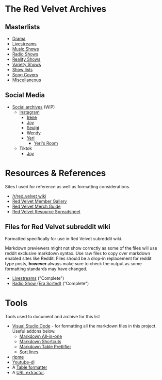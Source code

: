 # **The Red Velvet Archives**

## **Masterlists**
* [Drama](./drama.md)
* [Livestreams](./livestreams.md)
* [Music Shows](./music_shows.md)
* [Radio Shows](./radio_shows.md)
* [Reality Shows](./reality_shows.md)
* [Variety Shows](./variety_shows.md)
* [Show lists](./shows/readme.md)
* [Song Covers](./song_covers.md)
* [Miscellaneous](./misc.md)

## **Social Media**
* [Social archives](./social_archives/README.md) (WIP)
  * [Instagram](./social_archives/instagram/README.md)
    * [Irene](https://www.instagram.com/renebaebae/)
    * [Joy](https://www.instagram.com/_imyour_joy/)
    * [Seulgi](https://www.instagram.com/hi_sseulgi/)
    * [Wendy](https://www.instagram.com/todayis_wendy/)
    * [Yeri](https://www.instagram.com/yerimiese/)
      * [Yeri's Room](https://www.instagram.com/yerihan_bang/)
  * Tiktok
    * [Joy](https://www.tiktok.com/@__imyour_joy)

# **Resources & References**
Sites I used for reference as well as formatting considerations.

* [/r/red_velvet wiki][rvwiki]
* [Red Velvet Member Gallery][member_gallery]
* [Red Velvet Merch Guide][merch_guide]
* [Red Velvet Resource Spreadsheet][res_ss]

## **Files for Red Velvet subreddit wiki**
Formatted specifically for use in Red Velvet subreddit wiki.

Markdown previewers might not show correctly as some of the files will use reddit exclusive markdown syntax.
Use raw files to copy over markdown enabled sites like Reddit.
Files should be a drop-in replacement for reddit type posts, **however** always make sure to check the output as some formatting standards may have changed.

* [Livestreams](./red_velvet_wiki/red_velvet_wiki_livestream.md) ("Complete")
* [Radio Show \(Era Sorted\)](./red_velvet_wiki/red_velvet_wiki_radio_era_sort.md) ("Complete")

# **Tools**
Tools used to document and archive for this list

* [Visual Studio Code](https://code.visualstudio.com/) - for formatting all the markdown files in this project. Useful addons below.
  * [Markdown All-in-one](https://marketplace.visualstudio.com/items?itemName=yzhang.markdown-all-in-one)
  * [Markdown Shortcuts](https://marketplace.visualstudio.com/items?itemName=mdickin.markdown-shortcuts)
  * [Markdown Table Prettifier](https://marketplace.visualstudio.com/items?itemName=darkriszty.markdown-table-prettify)
  * [Sort lines](https://marketplace.visualstudio.com/items?itemName=Tyriar.sort-lines)
* [ripme](https://github.com/RipMeApp/ripme)
* [Youtube-dl](https://github.com/ytdl-org/youtube-dl)
* A [Table formatter](https://tableconvert.com/)
* A [URL extractor](https://www.browserling.com/tools/extract-urls).

[member_gallery]:https://docs.google.com/spreadsheets/d/1ZJw_TcUnMVDfcYo6SRssM-zCmFUiUAM2XfCLl6oj5rc/edit#gid=1410958904
[merch_guide]:https://docs.google.com/spreadsheets/d/13JS1OgXd03om2OfZ6XOzRl_kNyXQHKXgIojVxGer_1I/edit#gid=412688846
[res_ss_ods]:./resources/Red_Velvet_Resources_0420.ods
[res_ss_xlsx]:./resources/Red_Velvet_Resources_0420.xlsx
[res_ss]:https://docs.google.com/spreadsheets/d/1FKsk1QwLYHNqeW9l0Y9jFCacWe6KkPj9QMgcKt4ZaTQ/edit#gid=0
[rvwiki]: https://www.reddit.com/r/red_velvet/wiki/index
